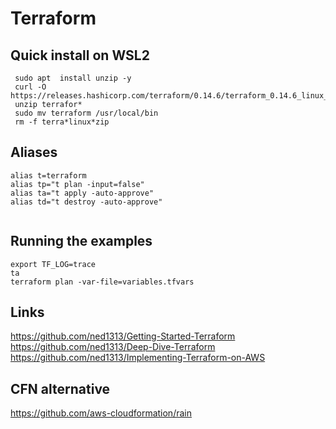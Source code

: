 # Terraform

## Quick install on WSL2
```
 sudo apt  install unzip -y
 curl -O https://releases.hashicorp.com/terraform/0.14.6/terraform_0.14.6_linux_amd64.zip
 unzip terrafor*
 sudo mv terraform /usr/local/bin
 rm -f terra*linux*zip
```

## Aliases 
```
alias t=terraform
alias tp="t plan -input=false"
alias ta="t apply -auto-approve"
alias td="t destroy -auto-approve"


```
## Running the examples 
```
export TF_LOG=trace
ta 
terraform plan -var-file=variables.tfvars
```


## Links
https://github.com/ned1313/Getting-Started-Terraform  
https://github.com/ned1313/Deep-Dive-Terraform  
https://github.com/ned1313/Implementing-Terraform-on-AWS  


## CFN alternative 
https://github.com/aws-cloudformation/rain
